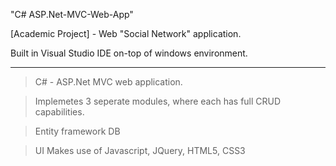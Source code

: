 "C# ASP.Net-MVC-Web-App"

[Academic Project] - Web "Social Network" application.

Built in Visual Studio IDE on-top of windows environment.

------------------------------------------------------------------------------------------------------------

> C# - ASP.Net MVC web application.

> Implemetes 3 seperate modules, where each has full CRUD capabilities. 

> Entity framework DB

> UI Makes use of Javascript, JQuery, HTML5, CSS3
